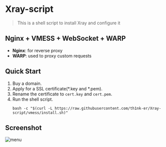 # Xray-script
> This is a shell script to install Xray and configure it
## Nginx + VMESS + WebSocket + WARP
 - **Nginx**: for reverse proxy
 - **WARP**: used to proxy custom requests
## Quick Start
 1. Buy a domain.
 2. Apply for a SSL certificate(*.key and *.pem).
 3. Rename the certificate to `cert.key` and `cert.pem`.
 4. Run the shell script.
    ```shell
    bash -c "$(curl -L https://raw.githubusercontent.com/th1nk-er/Xray-script/vmess/install.sh)"
    ```
## Screenshot
![menu](./resources/menu.jpg)
